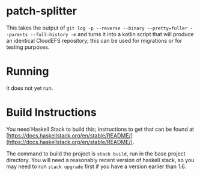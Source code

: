 # patch-splitter

This takes the output of `git log -p --reverse --binary --pretty=fuller --parents --full-history -m` and turns it into a kotlin script that will produce an identical CloudEFS repository; this can be used for migrations or for testing purposes.

# Running

It does not yet run.

# Build Instructions

You need Haskell Stack to build this; instructions to get that can be found at [https://docs.haskellstack.org/en/stable/README/](https://docs.haskellstack.org/en/stable/README/).

The command to build the project is `stack build`, run in the base project directory. You will need a reasonably recent version of haskell stack, so you may need to run `stack upgrade` first if you have a version earlier than 1.6.

